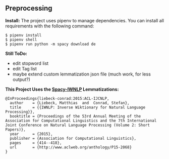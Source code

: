 ## Preprocessing

**Install:**
The project uses pipenv to manage dependencies. You can install all requirements with the following command:

    $ pipenv install
    $ pipenv shell
    $ pipenv run python -m spacy download de

    
**Still ToDo:**

 - edit stopword list
 - edit Tag list
 - maybe extend custom lemmatization json file (much work, for less output?)
 

**This Project Uses the [Spacy-IWNLP](https://github.com/Liebeck/spacy-iwnlp "Spacy-IWNLP") Lemmatizations:**



    @InProceedings{liebeck-conrad:2015:ACL-IJCNLP,
      author    = {Liebeck, Matthias  and  Conrad, Stefan},
      title     = {{IWNLP: Inverse Wiktionary for Natural Language Processing}},
      booktitle = {Proceedings of the 53rd Annual Meeting of the Association for Computational Linguistics and the 7th International Joint Conference on Natural Language Processing (Volume 2: Short Papers)},
      year      = {2015},
      publisher = {Association for Computational Linguistics},
      pages     = {414--418},
      url       = {http://www.aclweb.org/anthology/P15-2068}
    }